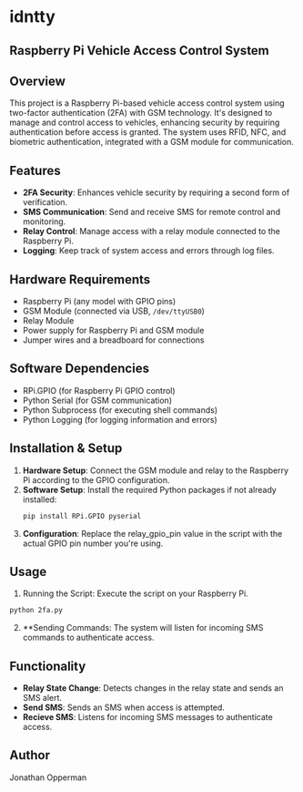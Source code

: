 # idntty

## Raspberry Pi Vehicle Access Control System

## Overview
This project is a Raspberry Pi-based vehicle access control system using two-factor authentication (2FA) with GSM technology. It's designed to manage and control access to vehicles, enhancing security by requiring authentication before access is granted. The system uses RFID, NFC, and biometric authentication, integrated with a GSM module for communication.

## Features
- **2FA Security**: Enhances vehicle security by requiring a second form of verification.
- **SMS Communication**: Send and receive SMS for remote control and monitoring.
- **Relay Control**: Manage access with a relay module connected to the Raspberry Pi.
- **Logging**: Keep track of system access and errors through log files.

## Hardware Requirements
- Raspberry Pi (any model with GPIO pins)
- GSM Module (connected via USB, `/dev/ttyUSB0`)
- Relay Module
- Power supply for Raspberry Pi and GSM module
- Jumper wires and a breadboard for connections

## Software Dependencies
- RPi.GPIO (for Raspberry Pi GPIO control)
- Python Serial (for GSM communication)
- Python Subprocess (for executing shell commands)
- Python Logging (for logging information and errors)

## Installation & Setup
1. **Hardware Setup**: Connect the GSM module and relay to the Raspberry Pi according to the GPIO configuration.
2. **Software Setup**: Install the required Python packages if not already installed:
   ```bash
   pip install RPi.GPIO pyserial
   ```
3. **Configuration**: Replace the relay_gpio_pin value in the script with the actual GPIO pin number you're using.

## Usage
1. Running the Script: Execute the script on your Raspberry Pi.
  ```bash
  python 2fa.py
  ```
2. **Sending Commands: The system will listen for incoming SMS commands to authenticate access.

## Functionality
- **Relay State Change**: Detects changes in the relay state and sends an SMS alert.
- **Send SMS**: Sends an SMS when access is attempted.
- **Recieve SMS**: Listens for incoming SMS messages to authenticate access.

## Author
Jonathan Opperman
